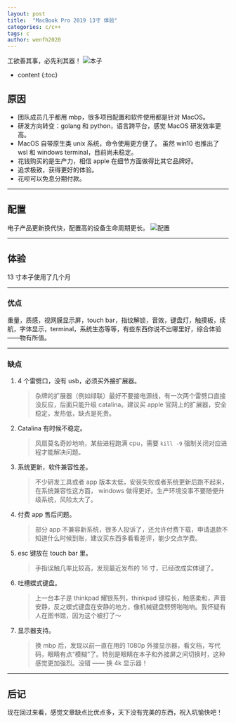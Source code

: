 ```yaml
---
layout: post
title:  "MacBook Pro 2019 13寸 体验"
categories: c/c++
tags: c
author: wenfh2020
---
```


工欲善其事，必先利其器！
![本子](https://upload-images.jianshu.io/upload_images/4321487-6859154dcedf75ba.png?imageMogr2/auto-orient/strip%7CimageView2/2/w/1240)



* content
{:toc}

## 原因

* 团队成员几乎都用 mbp，很多项目配置和软件使用都是针对 MacOS。
* 研发方向转变：golang 和 python，语言跨平台，感觉 MacOS 研发效率更高。
* MacOS 自带原生类 unix 系统，命令使用更方便了。 虽然 win10 也推出了 wsl 和 windows terminal，目前尚未稳定。
* 花钱购买的是生产力，相信 apple 在细节方面做得比其它品牌好。
* 追求极致，获得更好的体验。
* 花呗可以免息分期付款。

---

## 配置

电子产品更新换代快，配置高的设备生命周期更长。
![配置](https://upload-images.jianshu.io/upload_images/4321487-fad25a7fa2385ae6?imageMogr2/auto-orient/strip%7CimageView2/2/w/1240)

---

## 体验

13 寸本子使用了几个月

---

### 优点

重量，质感，视网膜显示屏，touch bar，指纹解锁，音效，键盘灯，触摸板，续航，字体显示，terminal，系统生态等等，有些东西你说不出哪里好，综合体验——物有所值。

---

### 缺点

1. 4 个雷劈口，没有 usb，必须买外接扩展器。
   > 杂牌的扩展器（例如绿联）最好不要接电源线，有一次两个雷劈口直接没反应，后面只能升级 catalina。建议买 apple 官网上的扩展器，安全稳定，发热低，缺点是死贵。
2. Catalina 有时候不稳定。
   > 风扇莫名奇妙地响，某些进程跑满 cpu，需要 `kill -9` 强制关闭对应进程才能解决问题。
3. 系统更新，软件兼容性差。
   > 不少研发工具或者 app 版本太低，安装失败或者系统更新后跑不起来，在系统兼容性这方面， windows 做得更好。生产环境没事不要随便升级系统，风险太大了。
4. 付费 app 售后问题。
   > 部分 app 不兼容新系统，很多人投诉了，还允许付费下载，申请退款不知道什么时候到账，建议买东西多看看差评，能少交点学费。
5. esc 键放在 touch bar 里。
   > 手指误触几率比较高，发现最近发布的 16 寸，已经改成实体键了。
6. 吐槽蝶式键盘。
   > 上一台本子是 thinkpad 耀银系列，thinkpad 键程长，触感柔和，声音安静，反之蝶式键盘在安静的地方，像机械键盘劈劈啪啪响。我怀疑有人在图书馆，因为这个被打了～
7. 显示器支持。
   > 换 mbp 后，发现以前一直在用的 1080p 外接显示器，看文档，写代码，眼睛有点“模糊”了。特别是眼睛在本子和外接屏之间切换时，这种感觉更加强烈。没错 —— 换 4k 显示器！

---

## 后记

现在回过来看，感觉文章缺点比优点多，天下没有完美的东西，祝入坑愉快吧！
